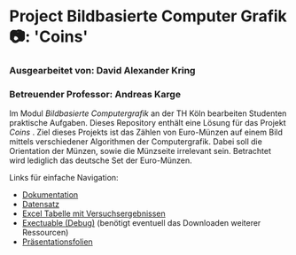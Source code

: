 # Project Bildbasierte Computer Grafik :camera:: 'Coins'
### Ausgearbeitet von: David Alexander Kring
### Betreuender Professor: Andreas Karge

Im Modul _Bildbasierte Computergrafik_ an der TH Köln bearbeiten Studenten praktische Aufgaben. Dieses Repository enthält eine Lösung für das Projekt _Coins_ .
Ziel dieses Projekts ist das Zählen von Euro-Münzen auf einem Bild mittels verschiedener Algorithmen der Computergrafik. Dabei soll die Orientation der Münzen, sowie die Münzseite irrelevant sein. Betrachtet wird lediglich das deutsche Set der Euro-Münzen.

Links für einfache Navigation:
- [Dokumentation](https://github.com/dakring/bcg-coins/blob/main/Dokumentation/Bildbasierte_Computergrafik_Coins.pdf)
- [Datensatz](https://github.com/dakring/bcg-coins/tree/main/Datensatz)
- [Excel Tabelle mit Versuchsergebnissen](https://github.com/dakring/bcg-coins/blob/main/Evaluationsergebnisse/Ergebnisse.xlsx)
- [Exectuable (Debug)](https://github.com/dakring/bcg-coins/blob/main/bcg-coins/bin/Debug/bcg-coins.exe) (benötigt eventuell das Downloaden weiterer Ressourcen)
- [Präsentationsfolien]()

